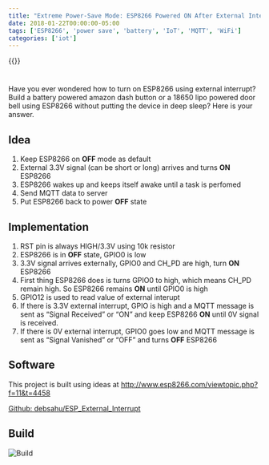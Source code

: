 ```yaml
---
title: "Extreme Power-Save Mode: ESP8266 Powered ON After External Interrupt"
date: 2018-01-22T00:00:00-05:00
tags: ['ESP8266', 'power save', 'battery', 'IoT', 'MQTT', 'WiFi']
categories: ['iot']
---
```

{{<youtube pPd362tRx5o>}}

#

Have you ever wondered how to turn on ESP8266 using external interrupt? Build a battery powered amazon dash button or a 18650 lipo powered door bell using ESP8266 without putting the device in deep sleep? Here is your answer.

## Idea

1. Keep ESP8266 on **OFF** mode as default
2. External 3.3V signal (can be short or long) arrives and turns **ON** ESP8266
3. ESP8266 wakes up and keeps itself awake until a task is perfomed
4. Send MQTT data to server
5. Put ESP8266 back to power **OFF** state

## Implementation

1. RST pin is always HIGH/3.3V using 10k resistor
2. ESP8266 is in **OFF** state, GPIO0 is low
3. 3.3V signal arrives externally, GPIO0 and CH_PD are high, turn **ON** ESP8266
4. First thing ESP8266 does is turns GPIO0 to high, which means CH_PD remain high. So ESP8266 remains **ON** until GPIO0 is high
5. GPIO12 is used to read value of external interupt
6. If there is 3.3V external interrupt, GPIO is high and a MQTT message is sent as “Signal Received” or “ON” and keep ESP8266 **ON** until 0V signal is received.
7. If there is 0V external interrupt, GPIO0 goes low and MQTT message is sent as “Signal Vanished” or “OFF” and turns **OFF** ESP8266

## Software

This project is built using ideas at http://www.esp8266.com/viewtopic.php?f=11&t=4458

[Github: debsahu/ESP_External_Interrupt](https://github.com/debsahu/ESP_External_Interrupt)

## Build

![Build](https://github.com/debsahu/ESP_External_Interrupt/raw/master/Build.png)